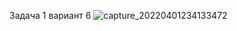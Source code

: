 Задача 1 вариант 6
![capture_20220401234133472](https://user-images.githubusercontent.com/90615128/161338544-c0563b5f-9fb8-4623-bf37-2b527ee3c250.jpeg)
